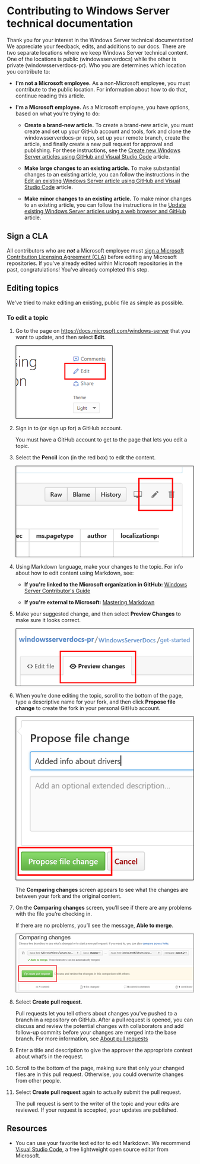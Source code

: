 # Contributing to Windows Server technical documentation

Thank you for your interest in the Windows Server technical documentation! We appreciate your feedback, edits, and additions to our docs. There are two separate locations where we keep Windows Server technical content. One of the locations is public (windowsserverdocs) while the other is private (windowsserverdocs-pr). Who you are determines which location you contribute to:

- **I'm not a Microsoft employee.** As a non-Microsoft employee, you must contribute to the public location. For information about how to do that, continue reading this article.

- **I'm a Microsoft employee.** As a Microsoft employee, you have options, based on what you're trying to do:

    - **Create a brand-new article.** To create a brand-new article, you must create and set up your GitHub account and tools, fork and clone the windowsserverdocs-pr repo, set up your remote branch, create the article, and finally create a new pull request for approval and publishing. For these instructions, see the [Create new Windows Server articles using GitHub and Visual Studio Code](https://github.com/MicrosoftDocs/windowsserverdocs/blob/master/Contributor-guide/create-new-using-github.md) article.

    - **Make large changes to an existing article.** To make substantial changes to an existing article, you can follow the instructions in the [Edit an existing Windows Server article using GitHub and Visual Studio Code](https://github.com/MicrosoftDocs/windowsserverdocs/blob/master/Contributor-guide/edit-existing-using-github.md) article.

    - **Make minor changes to an existing article.** To make minor changes to an existing article, you can follow the instructions in the [Update existing Windows Server articles using a web browser and GitHub](https://github.com/MicrosoftDocs/windowsserverdocs/blob/master/Contributor-guide/github-browser-updates.md) article.

## Sign a CLA

All contributors who are ***not*** a Microsoft employee must [sign a Microsoft Contribution Licensing Agreement (CLA)](https://cla.microsoft.com/) before editing any Microsoft repositories. 
If you've already edited within Microsoft repositories in the past, congratulations!
You've already completed this step.

## Editing topics

We've tried to make editing an existing, public file as simple as possible.

### To edit a topic

1. Go to the page on https://docs.microsoft.com/windows-server that you want to update, and then select **Edit**.

    ![GitHub Web, showing the Edit link](media/contribute-link.png)

2. Sign in to (or sign up for) a GitHub account.

    You must have a GitHub account to get to the page that lets you edit a topic.

3. Select the **Pencil** icon (in the red box) to edit the content.

    ![GitHub Web, showing the Pencil icon in the red box](media/pencil-icon.png)

4. Using Markdown language, make your changes to the topic. For info about how to edit content using Markdown, see:

    - **If you're linked to the Microsoft organization in GitHub:** [Windows Server Contributor's Guide](https://github.com/MicrosoftDocs/windowsserverdocs-pr/tree/master/Contributor-guide)

    - **If you're external to Microsoft:** [Mastering Markdown](https://guides.github.com/features/mastering-markdown/)

5. Make your suggested change, and then select **Preview Changes** to make sure it looks correct.

    ![GitHub Web, showing the Preview Changes tab](media/preview-changes.png)

6. When you’re done editing the topic, scroll to the bottom of the page, type a descriptive name for your fork, and then click **Propose file change** to create the fork in your personal GitHub account.

    ![GitHub Web, showing the Propose file change button](media/propose-file-change.png)

    The **Comparing changes** screen appears to see what the changes are between your fork and the original content.

7. On the **Comparing changes** screen, you’ll see if there are any problems with the file you’re checking in.

    If there are no problems, you’ll see the message, **Able to merge**.

    ![GitHub Web, showing the Comparing changes screen](media/compare-changes.png)

8. Select **Create pull request**.

    Pull requests let you tell others about changes you've pushed to a branch in a repository on GitHub. After a pull request is opened, you can discuss and review the potential changes with collaborators and add follow-up commits before your changes are merged into the base branch. For more information, see [About pull requests](https://help.github.com/articles/about-pull-requests)

9. Enter a title and description to give the approver the appropriate context about what’s in the request.

10. Scroll to the bottom of the page, making sure that only your changed files are in this pull request. Otherwise, you could overwrite changes from other people.

11. Select **Create pull request** again to actually submit the pull request.

    The pull request is sent to the writer of the topic and your edits are reviewed. If your request is accepted, your updates are published.

## Resources

- You can use your favorite text editor to edit Markdown. We recommend [Visual Studio Code](https://code.visualstudio.com/), a free lightweight open source editor from Microsoft.
